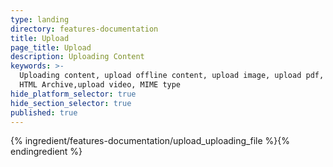 ```yaml
---
type: landing
directory: features-documentation
title: Upload
page_title: Upload
description: Uploading Content
keywords: >-
  Uploading content, upload offline content, upload image, upload pdf, upload
  HTML Archive,upload video, MIME type
hide_platform_selector: true
hide_section_selector: true
published: true
---
```

{% ingredient/features-documentation/upload_uploading_file %}{% endingredient %}
